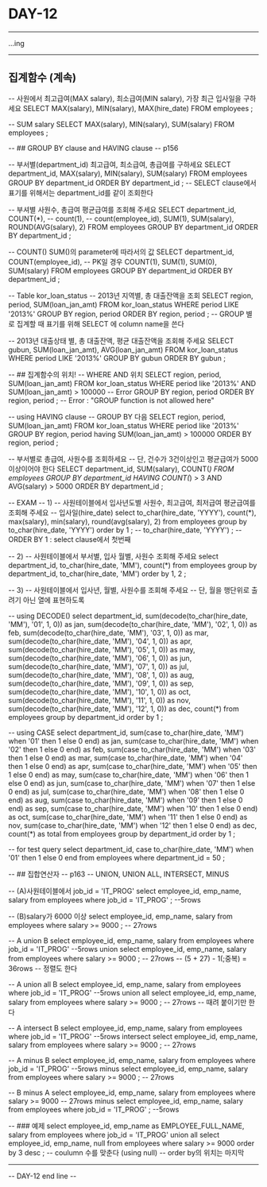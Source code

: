 
DAY-12
======
- - -

...ing
- - -


## 집계함수 (계속)

-- 사원에서 최고급여(MAX salary), 최소급여(MIN salary), 가장 최근 입사일을 구하세요
SELECT MAX(salary), MIN(salary), MAX(hire_date)
FROM employees ;

-- SUM salary
SELECT MAX(salary), MIN(salary), SUM(salary)
FROM employees ;


-- ## GROUP BY clause and HAVING clause
-- p156


-- 부서별(department_id) 최고급여, 최소급여, 총급여를 구하세요
SELECT department_id, MAX(salary), MIN(salary), SUM(salary)
FROM employees
GROUP BY department_id
ORDER BY department_id ;
-- SELECT clause에서 표기를 위해서는 department_id를 같이 조회한다


-- 부셔별 사원수, 총급여 평균급여를 조회해 주세요
SELECT department_id,
    COUNT(*), -- count(1), -- count(employee_id), SUM(1),
    SUM(salary),
    ROUND(AVG(salary), 2)
FROM employees
GROUP BY department_id
ORDER BY department_id ;


-- COUNT() SUM()의 parameter에 따라서의 값
SELECT department_id,
    COUNT(employee_id), -- PK일 경우
    COUNT(1),
    SUM(1),
    SUM(0),
    SUM(salary)
FROM employees
GROUP BY department_id
ORDER BY department_id ;


-- Table kor_loan_status
-- 2013년 지역별, 총 대출잔액을 조회
SELECT region, period, SUM(loan_jan_amt)
FROM kor_loan_status
WHERE period LIKE '2013%'
GROUP BY region, period
ORDER BY region, period ;
-- GROUP 별로 집계할 때 표기를 위해 SELECT 에 column name을 쓴다


-- 2013년 대출상태 별, 총 대출잔액, 평균 대출잔액을 조회해 주세요
SELECT gubun, SUM(loan_jan_amt), AVG(loan_jan_amt)
FROM kor_loan_status
WHERE period LIKE '2013%'
GROUP BY gubun
ORDER BY gubun ;


-- ## 집계함수의 위치!
-- WHERE AND 위치
SELECT region, period, SUM(loan_jan_amt)
FROM kor_loan_status
WHERE period like '2013%'
    AND SUM(loan_jan_amt) > 100000 -- Error
GROUP BY region, period
ORDER BY region, period ;
-- Error : "GROUP function is not allowed here"

-- using HAVING clause
-- GROUP BY 다음
SELECT region, period, SUM(loan_jan_amt)
FROM kor_loan_status
WHERE period like '2013%'
GROUP BY region, period
    having SUM(loan_jan_amt) > 100000
ORDER BY region, period ;


-- 부서별로 총급여, 사원수를 조회하세요
-- 단, 건수가 3건이상인고 평균급여가 5000이상이어야 한다
SELECT department_id, SUM(salary), COUNT(*)
FROM employees
GROUP BY department_id
    HAVING COUNT(*) > 3
        AND AVG(salary) > 5000
ORDER BY department_id ;


-- EXAM
-- 1)
-- 사원테이블에서 입사년도별 사원수, 최고급여, 최저급여 평균급여를 조회해 주세요
-- 입사일(hire_date)
select to_char(hire_date, 'YYYY'),
    count(*),
    max(salary),
    min(salary),
    round(avg(salary), 2)
from employees
group by to_char(hire_date, 'YYYY')
order by 1 ; -- to_char(hire_date, 'YYYY') ;
-- ORDER BY 1 : select clause에서 첫번째


-- 2)
-- 사원테이블에서 부서별, 입사 월별, 사원수 조회해 주세요
select department_id,
    to_char(hire_date, 'MM'),
    count(*)
from employees
group by department_id, to_char(hire_date, 'MM')
order by 1, 2 ;


-- 3)
-- 사원테이블에서 입사년, 월별, 사원수를 조회해 주세요
-- 단, 월을 행단위로 출려기 아닌 열에 표현하도록

-- using DECODE()
select department_id,
    sum(decode(to_char(hire_date, 'MM'), '01', 1, 0)) as jan,
    sum(decode(to_char(hire_date, 'MM'), '02', 1, 0)) as feb,
    sum(decode(to_char(hire_date, 'MM'), '03', 1, 0)) as mar,
    sum(decode(to_char(hire_date, 'MM'), '04', 1, 0)) as apr,
    sum(decode(to_char(hire_date, 'MM'), '05', 1, 0)) as may,
    sum(decode(to_char(hire_date, 'MM'), '06', 1, 0)) as jun,
    sum(decode(to_char(hire_date, 'MM'), '07', 1, 0)) as jul,
    sum(decode(to_char(hire_date, 'MM'), '08', 1, 0)) as aug,
    sum(decode(to_char(hire_date, 'MM'), '09', 1, 0)) as sep,
    sum(decode(to_char(hire_date, 'MM'), '10', 1, 0)) as oct,
    sum(decode(to_char(hire_date, 'MM'), '11', 1, 0)) as nov,
    sum(decode(to_char(hire_date, 'MM'), '12', 1, 0)) as dec,
    count(*)
from employees
group by department_id
order by 1 ;

-- using CASE
select department_id,
    sum(case to_char(hire_date, 'MM') when '01' then 1 else 0 end) as jan,
    sum(case to_char(hire_date, 'MM') when '02' then 1 else 0 end) as feb,
    sum(case to_char(hire_date, 'MM') when '03' then 1 else 0 end) as mar,
    sum(case to_char(hire_date, 'MM') when '04' then 1 else 0 end) as apr,
    sum(case to_char(hire_date, 'MM') when '05' then 1 else 0 end) as may,
    sum(case to_char(hire_date, 'MM') when '06' then 1 else 0 end) as jun,
    sum(case to_char(hire_date, 'MM') when '07' then 1 else 0 end) as jul,
    sum(case to_char(hire_date, 'MM') when '08' then 1 else 0 end) as aug,
    sum(case to_char(hire_date, 'MM') when '09' then 1 else 0 end) as sep,
    sum(case to_char(hire_date, 'MM') when '10' then 1 else 0 end) as oct,
    sum(case to_char(hire_date, 'MM') when '11' then 1 else 0 end) as nov,
    sum(case to_char(hire_date, 'MM') when '12' then 1 else 0 end) as dec,
    count(*) as total
from employees
group by department_id
order by 1 ;

-- for test query
select department_id,
    case to_char(hire_date, 'MM') when '01' then 1 else 0 end
from employees
where department_id = 50 ;



-- ## 집합연산자
-- p163
-- UNION, UNION ALL, INTERSECT, MINUS

-- (A)사원테이블에서 job_id = 'IT_PROG'
select employee_id, emp_name, salary
from employees
where job_id = 'IT_PROG' ; --5rows

-- (B)salary가 6000 이상
select employee_id, emp_name, salary
from employees
where salary >= 9000 ; -- 27rows

-- A union B
select employee_id, emp_name, salary from employees where job_id = 'IT_PROG' --5rows
union
select employee_id, emp_name, salary from employees where salary >= 9000 ; -- 27rows
-- (5 + 27) - 1(;중복) = 36rows
-- 정렬도 한다

-- A union all B
select employee_id, emp_name, salary from employees where job_id = 'IT_PROG' --5rows
union all
select employee_id, emp_name, salary from employees where salary >= 9000 ; -- 27rows
-- 때려 붙이기만 한다

-- A intersect B
select employee_id, emp_name, salary from employees where job_id = 'IT_PROG' --5rows
intersect
select employee_id, emp_name, salary from employees where salary >= 9000 ; -- 27rows

-- A minus B
select employee_id, emp_name, salary from employees where job_id = 'IT_PROG' --5rows
minus
select employee_id, emp_name, salary from employees where salary >= 9000 ; -- 27rows

-- B minus A
select employee_id, emp_name, salary from employees where salary >= 9000 -- 27rows
minus
select employee_id, emp_name, salary from employees where job_id = 'IT_PROG' ; --5rows 


-- ### 예제
select employee_id, emp_name as EMPLOYEE_FULL_NAME, salary from employees where job_id = 'IT_PROG'
union all
select employee_id, emp_name, null from employees where salary >= 9000
order by 3 desc ;
-- coulumn 수를 맞춘다 (using null)
-- order by의 위치는 마지막
    

- - -
-- DAY-12 end line --

